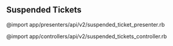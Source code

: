 ## Suspended Tickets

@import app/presenters/api/v2/suspended_ticket_presenter.rb

@import app/controllers/api/v2/suspended_tickets_controller.rb
